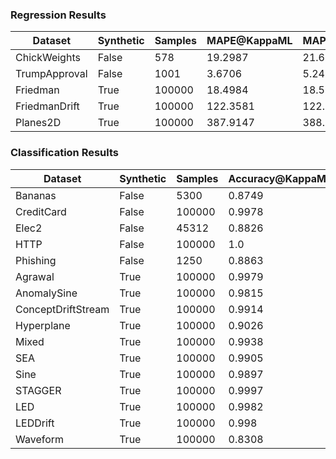 ### Regression Results
| Dataset | Synthetic | Samples | MAPE@KappaML | MAPE@Local |
| -------|---------|-------|------------|---------- |
| ChickWeights | False | 578 | 19.2987 | 21.6978 |
| TrumpApproval | False | 1001 | 3.6706 | 5.2496 |
| Friedman | True | 100000 | 18.4984 | 18.5023 |
| FriedmanDrift | True | 100000 | 122.3581 | 122.9884 |
| Planes2D | True | 100000 | 387.9147 | 388.017 |

### Classification Results
| Dataset | Synthetic | Samples | Accuracy@KappaML | Accuracy@Local |
| -------|---------|-------|----------------|-------------- |
| Bananas | False | 5300 | 0.8749 | 0.8726 |
| CreditCard | False | 100000 | 0.9978 | 0.9977 |
| Elec2 | False | 45312 | 0.8826 | 0.8383 |
| HTTP | False | 100000 | 1.0 | 0.9999 |
| Phishing | False | 1250 | 0.8863 | 0.876 |
| Agrawal | True | 100000 | 0.9979 | 0.9979 |
| AnomalySine | True | 100000 | 0.9815 | 0.9805 |
| ConceptDriftStream | True | 100000 | 0.9914 | 0.9913 |
| Hyperplane | True | 100000 | 0.9026 | 0.9025 |
| Mixed | True | 100000 | 0.9938 | 0.9937 |
| SEA | True | 100000 | 0.9905 | 0.9905 |
| Sine | True | 100000 | 0.9897 | 0.9897 |
| STAGGER | True | 100000 | 0.9997 | 0.9997 |
| LED | True | 100000 | 0.9982 | 0.9982 |
| LEDDrift | True | 100000 | 0.998 | 0.9979 |
| Waveform | True | 100000 | 0.8308 | 0.8306 |


